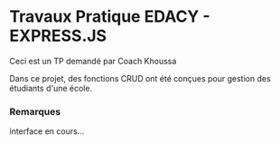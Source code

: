 # Travaux Pratique EDACY - EXPRESS.JS

Ceci est un TP demandé par Coach Khoussa

Dans ce projet, des fonctions CRUD ont été conçues pour gestion des étudiants d'une école.

### Remarques
interface en cours...
